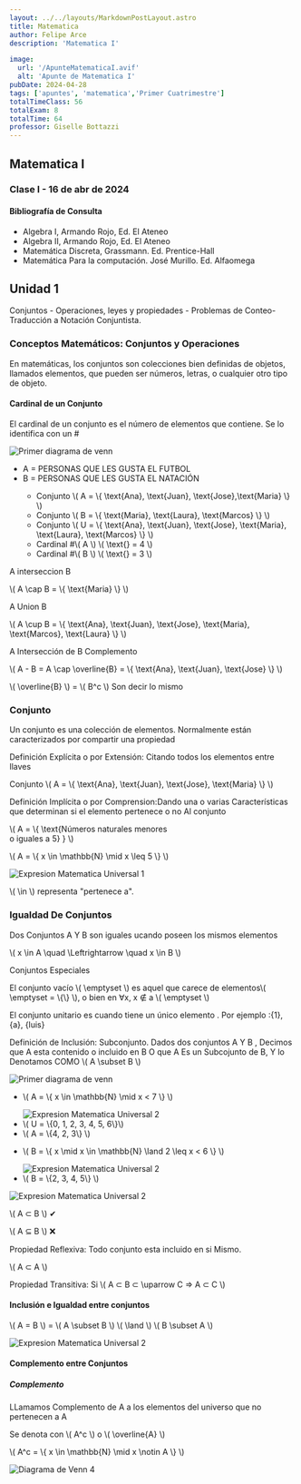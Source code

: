```yaml
---
layout: ../../layouts/MarkdownPostLayout.astro
title: Matematica
author: Felipe Arce
description: 'Matematica I'

image:
  url: '/ApunteMatematicaI.avif'
  alt: 'Apunte de Matematica I'
pubDate: 2024-04-28
tags: ['apuntes', 'matematica','Primer Cuatrimestre']
totalTimeClass: 56
totalExam: 8
totalTime: 64
professor: Giselle Bottazzi
---
```


## Matematica I

### Clase I - 16 de abr de 2024

#### Bibliografía de Consulta

- Algebra I, Armando Rojo, Ed. El Ateneo
- Algebra II, Armando Rojo, Ed. El Ateneo
- Matemática Discreta, Grassmann. Ed. Prentice-Hall
- Matemática Para la computación. José Murillo. Ed. Alfaomega

## Unidad 1

<div class="uppercase underline">
  Conjuntos - Operaciones, leyes y propiedades - Problemas de Conteo- Traducción
  a Notación Conjuntista.
</div>

### Conceptos Matemáticos: Conjuntos y Operaciones

<p>En matemáticas, los conjuntos son colecciones bien definidas de objetos,
  llamados elementos, que pueden ser números, letras, o cualquier otro tipo de
  objeto.
</p>

#### Cardinal de un Conjunto

<p>El cardinal de un conjunto es el número de elementos que contiene. Se lo
  identifica con un #
</p>

<div class="flex flex-col md:flex-row justify-around items-center">
  <img src="/DiagramaDeVenn1.webp" alt="Primer diagrama de venn">

  <div class="text-xs">
    <ul class=" list-none">
      <li>A = PERSONAS QUE LES GUSTA EL FUTBOL </li>
      <li>B = PERSONAS QUE LES GUSTA EL NATACIÓN </li>
      <ul><li>Conjunto \( A = \{ \text{Ana}, \text{Juan},
          \text{Jose},\text{Maria} \} \)</li>

  <li> Conjunto \( B = \{ \text{Maria}, \text{Laura},
          \text{Marcos} \} \)</li>
        <li> Conjunto \( U = \{ \text{Ana}, \text{Juan},
          \text{Jose}, \text{Maria}, \text{Laura}, \text{Marcos}
          \} \)</li>
        <li>Cardinal #\( A \) \( \text{} = 4 \)</li>
        <li>Cardinal #\( B \) \( \text{} = 3 \)</li>
      </ul>
    </div>
  </div>

  <p>A interseccion B</p>
  <p class=" text-red-600">\( A \cap B = \{ \text{Maria}
    \} \)</p>

  <p>A Union B</p>
  <p class="text-green-600">\( A \cup B = \{
    \text{Ana}, \text{Juan}, \text{Jose},
    \text{Maria}, \text{Marcos}, \text{Laura} \}
    \)</p>

  <p>A Intersección de B Complemento </p>
  <p class="text-orange-600">\( A - B = A \cap
    \overline{B} = \{ \text{Ana}, \text{Juan},
    \text{Jose} \} \)</p>

  <p class="text-green-600">\( \overline{B} \) = \(
    B^c \) <span class="text-black"> Son decir lo
      mismo</span></p>

  ### Conjunto

<p>Un conjunto es una colección de elementos.
    Normalmente están caracterizados por compartir una
    propiedad</p>

<p class=" text-orange-700">Definición Explícita o
    por Extensión: <span class="text-black"> Citando
      todos los elementos entre llaves</span>
</p>

<p class=" border border-red-700 inline p-2">
        Conjunto \( A = \{ \text{Ana}, \text{Juan},
        \text{Jose}, \text{Maria} \} \)</p>
<p class="text-green-600">Definición Implícita o
        por Comprension:<span class="text-black">Dando
          una o varias Características que determinan
          si el elemento pertenece o no Al
          conjunto</span>
</p>

<div class="flex justify-center border-b-2 pb-4 ">
  <div class="border border-green-600 p-2 ">
      <p>\( A = \{ \text{Números naturales menores <br> 
            o iguales a 5} } \)</p>
      <p>\( A = \{ x \in \mathbb{N} \mid x \leq 5
            \} \)</p>
      <img src="/expresion.webp"
            alt="Expresion Matematica Universal 1"
            class="p-0 m-0">
      <p>\( \in \) representa "pertenece a".</p>

  </div>
</div>

### Igualdad De Conjuntos

Dos Conjuntos A Y B son iguales ucando poseen los mismos elementos

<p>\( x \in A \quad \Leftrightarrow \quad x \in B \)</p>
<p class=" border-2 inline border-orange-600 p-2 uppercase">Conjuntos Especiales</p>

<p>El <span class="text-orange-600">conjunto
          vacío \( \emptyset \)</span> es aquel
        que carece de elementos\( \emptyset = \{\}
        \), o bien en ∀x, x ∉ a \( \emptyset
        \)</p>

<p>El <span class="text-orange-600">conjunto
          unitario</span> es cuando tiene un único
        elemento . Por ejemplo :{1}, {a},
        {luis}</p>

<p><span class="text-green-600">Definición
          de Inclusión:</span> Subconjunto. Dados
        dos conjuntos A Y B , Decimos que A esta
        contenido o incluido en B O que A Es un
        Subcojunto de B, Y lo Denotamos COMO \( A
        \subset B \)</p>

<img src="/DiagramaDeVenn2.webp" alt="Primer diagrama de venn">

<div
        class="flex flex-col md:flex-row justify-around items-center">
        <ul class="list-none p-0 m-0">
          <li>
            <p>\( A = \{ x \in \mathbb{N} \mid x < 7 \} \)</p>
            <img src="/expresion2.webp"
              alt="Expresion Matematica Universal 2"
              class="p-0 m-0">
          </li>

  <li>\( U = \{0, 1, 2, 3, 4, 5, 6\}\)</li>
  <li>\( A = \{4, 2, 3\} \)</li>

  <li>
    <p>\( B = \{ x \mid x \in \mathbb{N}
              \land 2 \leq x < 6 \} \)</p>
      <img src="/expresion3.avif" alt="Expresion Matematica Universal 2" class="p-0 m-0">
    </li>
    <li>\( B = \{2, 3, 4, 5\} \)</li>
  </ul>
        <div class="flex flex-col">
          <img src="/DiagramaDeVenn3.webp"
            alt="Expresion Matematica Universal 2"
            class="m-0 p-0">
          <div class="flex justify-center gap-8 ">
            <p>\( A ⊂ B \) ✔ </p>
            <p>\( A ⊆ B \) ❌</p>
          </div>
        </div>
      </div>
    </p>
  </div>

<div class="border-2 border-violet-600 p-2">
  <p class="text-orange-600">Propiedad Reflexiva: Todo conjunto esta incluido en si Mismo. 
  <p class="text-center">\( A ⊂  A \) </p>
  <p class="text-orange-600">Propiedad Transitiva: <span class="text-black"> Si \( A ⊂ B ⊂ \uparrow C => A ⊂ C \)</span></p> 
</div>

#### Inclusión e Igualdad entre conjuntos

<p>\( A = B \) = \( A \subset B \) \( \land \) \( B \subset A \)</p>

<div class="flex items-center justify-center  border-b-2 pb-4">
      <img src="/explicacionigualdadconjuntos.avif" alt="Expresion Matematica Universal 2" class="p-0 m-0">
</div>

<h4 class="text-center">Complemento entre Conjuntos</h4>

<h5 class="text-orange-600 underline uppercase">Complemento</h5>

LLamamos Complemento de A a los elementos del universo que no pertenecen a A


<div class="flex flex-col md:flex-row items-center justify-around">
        <div>
            <p>Se denota con <span class="text-orange-600">\( A^c \)</span> o <span class="text-orange-600">\( \overline{A} \)</span></p>
            <p><span class="text-orange-600">\( A^c = \{ x \in \mathbb{N} \mid x \notin A \} \)</span></p>
        </div>
        <img src="/DiagramaDeVenn4.webp" alt="Diagrama de Venn 4" class="m-0 p-0">
    </div>